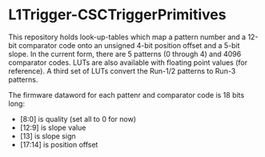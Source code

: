 # L1Trigger-CSCTriggerPrimitives

This repository holds look-up-tables which map a pattern number and a 12-bit comparator code onto an unsigned 4-bit position offset and a 5-bit slope. In the current form, there are 5 patterns (0 through 4) and 4096 comparator codes. LUTs are also available with floating point values (for reference). A third set of LUTs convert the Run-1/2 patterns to Run-3 patterns.

The firmware dataword for each pattenr and comparator code is 18 bits long:
   - [8:0] is quality (set all to 0 for now)
   - [12:9] is slope value
   - [13] is slope sign
   - [17:14] is position offset
